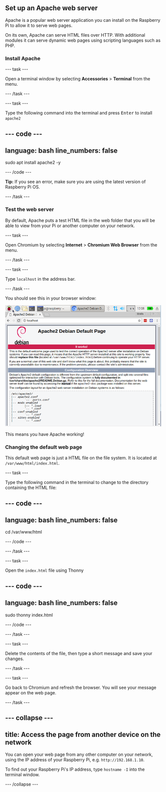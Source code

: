 ## Set up an Apache web server

Apache is a popular web server application you can install on the Raspberry Pi to allow it to serve web pages.

On its own, Apache can serve HTML files over HTTP. With additional modules it can serve dynamic web pages using scripting languages such as PHP.

### Install Apache

--- task ---

Open a terminal window by selecting **Accessories** > **Terminal** from the menu.

--- /task ---

--- task ---

Type the following command into the terminal and press <kbd>Enter</kbd> to install `apache2`

--- code ---
---
language: bash
line_numbers: false
---
sudo apt install apache2 -y

--- /code ---

**Tip:** If you see an error, make sure you are using the latest version of Raspberry Pi OS.

--- /task ---


### Test the web server

By default, Apache puts a test HTML file in the web folder that you will be able to view from your Pi or another computer on your network.

--- task ---

Open Chromium by selecting **Internet** > **Chromium Web Browser** from the menu.

--- /task ---

--- task ---

Type `localhost` in the address bar.

--- /task ---

You should see this in your browser window:

![Apache it works](images/apache-it-works.png)

This means you have Apache working!

### Changing the default web page

This default web page is just a HTML file on the file system. It is located at `/var/www/html/index.html`.

--- task ---

Type the following command in the terminal to change to the directory containing the HTML file:

--- code ---
---
language: bash
line_numbers: false
---
cd /var/www/html

--- /code ---

--- /task ---

--- task ---

Open the `index.html` file using Thonny

--- code ---
---
language: bash
line_numbers: false
---
sudo thonny index.html

--- /code ---

--- /task ---

--- task ---

Delete the contents of the file, then type a short message and save your changes.

--- /task ---

--- task ---

Go back to Chromium and refresh the browser. You will see your message appear on the web page.

--- /task ---

--- collapse ---
---
title: Access the page from another device on the network
---

You can open your web page from any other computer on your network, using the IP address of your Raspberry Pi, e.g. `http://192.168.1.10`.

To find out your Raspberry Pi's IP address, type `hostname -I` into the terminal window.

--- /collapse ---
